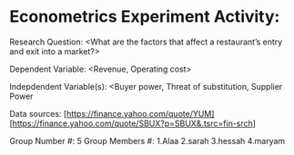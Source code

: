 


# Econometrics Experiment Activity:



Research Question:
   <What are the factors that affect a restaurant’s entry and exit into a market?>
   
Dependent Variable:
  <Revenue, Operating cost>

Indepdendent Variable(s):
  <Buyer power, Threat of substitution,
Supplier Power
>
    
Data sources:
    [https://finance.yahoo.com/quote/YUM] [https://finance.yahoo.com/quote/SBUX?p=SBUX&.tsrc=fin-srch]
    
    
    
Group Number #:
    5
Group Members #:
    1.Alaa
    2.sarah
    3.hessah
    4.maryam
    
    
